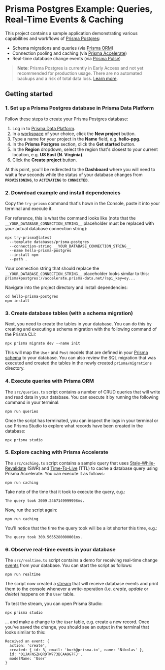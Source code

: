 # Prisma Postgres Example: Queries, Real-Time Events & Caching

This project contains a sample application demonstrating various capabilities and workflows of [Prisma Postgres](https://prisma.io/data-platform/postgres):

- Schema migrations and queries (via [Prisma ORM](https://www.prisma.io/orm))
- Connection pooling and caching (via [Prisma Accelerate](https://prisma.io/data-platform/acceelerate))
- Real-time database change events (via [Prisma Pulse](https://prisma.io/data-platform/pulse))

> **Note**: Prisma Postgres is currently in Early Access and not yet recommended for production usage. There are no automated backups and a risk of total data loss. [Learn more](https://www.prisma.io/docs/orm/databases/prisma-postgres).

## Getting started

### 1. Set up a Prisma Postgres database in Prisma Data Platform

Follow these steps to create your Prisma Postgres database:

1. Log in to [Prisma Data Platform](https://console.prisma.io/).
1. In a [workspace](https://www.prisma.io/docs/platform/about#workspace) of your choice, click the **New project** button.
1. Type a name for your project in the **Name** field, e.g. **hello-ppg**.
1. In the **Prisma Postgres** section, click the **Get started** button.
1. In the **Region** dropdown, select the region that's closest to your current location, e.g. **US East (N. Virginia)**.
1. Click the **Create project** button.

At this point, you'll be redirected to the **Dashboard** where you will need to wait a few seconds while the status of your database changes from **`PROVISIONING`**, to **`ACTIVATING`** to **`CONNECTED`**.

### 2. Download example and install dependencies

Copy the `try-prisma` command that's hown in the Console, paste it into your terminal and execute it.

For reference, this is what the command looks like (note that the `__YOUR_DATABASE_CONNECTION_STRING__` placeholder must be replaced with _your_ actual database connection string):

```
npx try-prisma@latest
  --template databases/prisma-postgres
  --connection-string __YOUR_DATABASE_CONNECTION_STRING__
  --name hello-prisma-postgres
  --install npm
  --path .
```

Your connection string that should replace the `__YOUR_DATABASE_CONNECTION_STRING__` placeholder looks similar to this: `prisma+postgres://accelerate.prisma-data.net/?api_key=ey...`

Navigate into the project directory and install dependencies:

```
cd hello-prisma-postgres
npm install
```

### 3. Create database tables (with a schema migration)

Next, you need to create the tables in your database. You can do this by creating and executing a schema migration with the following command of the Prisma CLI:

```
npx prisma migrate dev --name init
```

This will map the `User` and `Post` models that are defined in your [Prisma schema](./prisma/schema.prisma) to your database. You can also review the SQL migration that was executed and created the tables in the newly created `prisma/migrations` directory.

### 4. Execute queries with Prisma ORM

The `src/queries.ts` script contains a number of CRUD queries that will write and read data in your database. You can execute it by running the following command in your terminal:

```
npm run queries
```

Once the script has terminated, you can inspect the logs in your terminal or use Prisma Studio to explore what records have been created in the database:

```
npx prisma studio
```

### 5. Explore caching with Prisma Accelerate

The `src/caching.ts` script contains a sample query that uses [Stale-While-Revalidate](https://www.prisma.io/docs/accelerate/caching#stale-while-revalidate-swr) (SWR) and [Time-To-Live](https://www.prisma.io/docs/accelerate/caching#time-to-live-ttl) (TTL) to cache a database query using Prisma Accelerate. You can execute it as follows:

```
npm run caching
```

Take note of the time that it took to execute the query, e.g.:

```
The query took 2009.2467149999998ms.
```

Now, run the script again:

```
npm run caching
```

You'll notice that the time the query took will be a lot shorter this time, e.g.:

```
The query took 300.5655280000001ms.
```

### 6. Observe real-time events in your database

The  `src/realtime.ts` script contains a demo for receiving real-time change [events](https://www.prisma.io/docs/pulse/database-events) from your database. You can start the script as follows:

```
npm run realtime
```

The script now created a [stream](https://www.prisma.io/docs/pulse/api-reference#stream) that will receive database events and print them to the console whenever a write-operation (i.e. _create_, _update_ or _delete_) happens on the `User` table.

To test the stream, you can open Prisma Studio:

```
npx prisma studio
```

... and make a change to the `User` table, e.g. create a new record. Once you've saved the change, you should see an output in the terminal that looks similar to this:

```
Received an event: {
  action: 'create',
  created: { id: 3, email: 'burk@prisma.io', name: 'Nikolas' },
  id: '01JAFNSZHQRDTW773BCAA9G7FJ',
  modelName: 'User'
}
```

